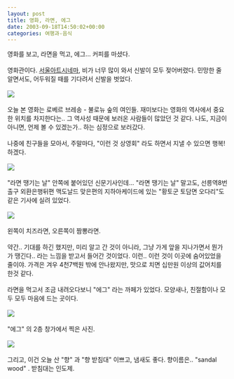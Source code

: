 ```yaml
---
layout: post
title: 영화, 라면, 에그
date: 2003-09-18T14:50:02+00:00
categories: 여행과-음식
---
```

영화를 보고, 라면을 먹고, 에그... 커피를 마셨다.<br /><br />영화관이다. <a href="http://www.cinematheque.seoul.kr/">서울아트시네마</a>, 비가 너무 많이 와서 신발이 모두 젖어버렸다. 민망한 줄 알면서도, 어두워질 때를 기다려서 신발을 벗었다. <br /><br /><img src=/logs/archives/DSC01624.jpg><br /><br />오늘 본 영화는 로베르 브레송 - 불로뉴 숲의 여인들. 재미보다는 영화의 역사에서 중요한 위치를 차지한다는.. 그 역사성 때문에 보러온 사람들이 많았던 것 같다. 나도, 지금이 아니면, 언제 볼 수 있겠는가.. 하는 심정으로 보러갔다. <br /><br />나중에 친구들을 모아서, 주말마다, "이런 것 상영회" 라도 하면서 지낼 수 있으면 행복! 하겠다.<br /><br /><img src=/logs/archives/DSC01626.jpg><br /><br />"라면 땡기는 날" 안쪽에 붙어있던 신문기사인데... "라면 땡기는 날" 말고도, 선릉역8번출구 외환은행뒤편 맥도날드 맞은편의 지하아케이드에 있는 "황토군 토담면 오다리"도 같은 기사에 실려 있었다.<br /><br /><img src=/logs/archives/DSC01627.jpg><br /><br />왼쪽이 치즈라면, 오른쪽이 짬뽕라면.<br /><br />약간.. 기대를 하긴 했지만, 미리 알고 간 것이 아니라, 그냥 가게 앞을 지나가면서 뭔가가 땡긴다.. 라는 느낌을 받고서 들어간 것이었다. 이런.. 이런 것이 이곳에 숨어있었을 줄이야. 가격은 겨우 4천7백원 밖에 안나왔지만, 맛으로 치면 십만원 이상의 값어치를 한것 같다.<br /><br />라면을 먹고서 조금 내려오다보니 "에그" 라는 까페가 있었다. 모양새나, 친절함이나 모두 모두 마음에 드는 곳이다.<br /><br /><img src=/logs/archives/DSC01633.jpg><br /><br />"에그" 의 2층 창가에서 찍은 사진.<br /><br /><img src=/logs/archives/DSC01637.jpg><br /><br />그리고, 이건 오늘 산 "향" 과 "향 받침대" 이쁘고, 냄새도 좋다. 향이름은.. "sandal wood" . 받침대는 인도제.
